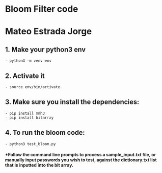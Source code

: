 # Bloom Filter code
# Mateo Estrada Jorge

## 1. Make your python3 env
    - python3 -m venv env
## 2. Activate it
    - source env/bin/activate

## 3. Make sure you install the dependencies:
    - pip install mmh3 
    - pip install bitarray

## 4. To run the bloom code:
    - python3 test_bloom.py

#### *Follow the command line prompts to process a sample_input.txt file, or manually input passwords you wish to test, against the dictionary.txt list that is inputted into the bit array.

